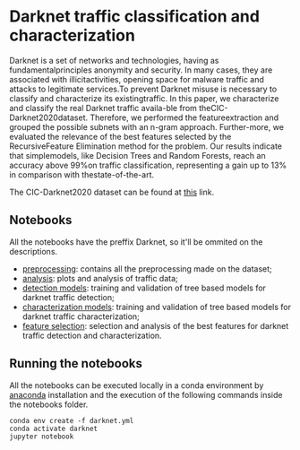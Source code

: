 # Darknet traffic classification and characterization

Darknet is a set of networks and technologies, having as fundamentalprinciples anonymity and security. In many cases, they are associated with illicitactivities, opening space for malware traffic and attacks to legitimate services.To prevent Darknet misuse is necessary to classify and characterize its existingtraffic. In this paper, we characterize and classify the real Darknet traffic availa-ble from theCIC-Darknet2020dataset. Therefore, we performed the featureextraction and grouped the possible subnets with an n-gram approach. Further-more, we evaluated the relevance of the best features selected by the RecursiveFeature Elimination method for the problem.  Our results indicate that simplemodels, like Decision Trees and Random Forests, reach an accuracy above 99%on traffic classification, representing a gain up to 13% in comparison with thestate-of-the-art.

The CIC-Darknet2020 dataset can be found at [this](https://www.unb.ca/cic/datasets/darknet2020.html) link.

## Notebooks

All the notebooks have the preffix Darknet, so it'll be ommited on the descriptions.

- [preprocessing](https://github.com/mateus558/Darknet-traffic-classification/blob/main/Darknet%20-%20preprocessing.ipynb): contains all the preprocessing made on the dataset;
- [analysis](https://github.com/mateus558/Darknet-traffic-classification/blob/main/Darknet%20-%20analysis.ipynb): plots and analysis of traffic data;
- [detection models](https://github.com/mateus558/Darknet-traffic-classification/blob/main/Darknet%20-%20detection%20models.ipynb): training and validation of tree based models for darknet traffic detection;
- [characterization models](https://github.com/mateus558/Darknet-traffic-classification/blob/main/Darknet%20-%20characterization%20models.ipynb): training and validation of tree based models for darknet traffic characterization;
- [feature selection](https://github.com/mateus558/Darknet-traffic-classification/blob/main/Darknet%20-%20feature%20selection.ipynb): selection and analysis of the best features for darknet traffic detection and characterization. 

## Running the notebooks

All the notebooks can be executed locally in a conda environment by [anaconda](www.anaconda.com) installation and the execution of the following commands inside the notebooks folder.

```
conda env create -f darknet.yml
conda activate darknet
jupyter notebook
```
